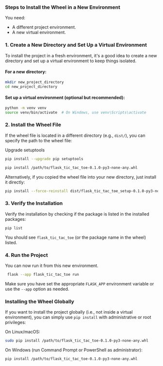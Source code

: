 ### **Steps to Install the Wheel in a New Environment**

You need:

- A different project environment.
- A new virtual environment.

### 1. **Create a New Directory and Set Up a Virtual Environment**

To install the project in a fresh environment, it's a good idea to create a new directory and set up a virtual environment to keep things isolated.

#### For a new directory:

```bash
mkdir new_project_directory
cd new_project_directory
```

#### Set up a virtual environment (optional but recommended):

```bash
python -m venv venv
source venv/bin/activate  # On Windows, use venv\Scripts\activate
```

### 2. **Install the Wheel File**

If the wheel file is located in a different directory (e.g., `dist/`), you can specify the path to the wheel file:

Upgrade setuptools

```bash
pip install --upgrade pip setuptools
```

```bash
pip install /path/to/flask_tic_tac_toe-0.1.0-py3-none-any.whl
```

Alternatively, if you copied the wheel file into your new directory, just install it directly:

```bash
pip install --force-reinstall dist/flask_tic_tac_toe_setup-0.1.0-py3-none-any.whl
```

### 3. **Verify the Installation**

Verify the installation by checking if the package is listed in the installed packages:

```bash
pip list
```

You should see `flask_tic_tac_toe` (or the package name in the wheel) listed.

### 4. **Run the Project**

You can now run it from this new environment.

```bash
 flask --app flask_tic_tac_toe run
```

Make sure you have set the appropriate `FLASK_APP` environment variable or use the `--app` option as needed.

### **Installing the Wheel Globally**

If you want to install the project globally (i.e., not inside a virtual environment), you can simply use `pip install` with administrative or root privileges:

On Linux/macOS:

```bash
sudo pip install /path/to/flask_tic_tac_toe-0.1.0-py3-none-any.whl
```

On Windows (run Command Prompt or PowerShell as administrator):

```bash
pip install /path/to/flask_tic_tac_toe-0.1.0-py3-none-any.whl
```

